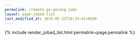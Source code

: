 ```yaml
---
permalink: /remote-go-golang-jobs
layout: page-jobad-list
last_modified_at: 2019-05-22T18:33:42+0200
---
```

{% include render_jobad_list.html permalink=page.permalink %}
